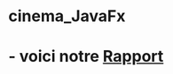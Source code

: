 # cinema_JavaFx
# - voici notre [Rapport](https://github.com/ANASANASRI/cinema_JavaFx/blob/master/G3-Rapport-cinmaFX.pdf) 
